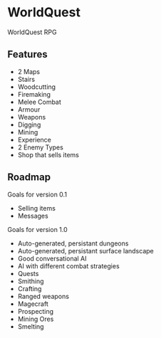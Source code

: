 # WorldQuest
WorldQuest RPG

## Features

* 2 Maps
* Stairs
* Woodcutting
* Firemaking
* Melee Combat
* Armour
* Weapons
* Digging
* Mining
* Experience
* 2 Enemy Types
* Shop that sells items

## Roadmap

Goals for version 0.1

* Selling items
* Messages

Goals for version 1.0

* Auto-generated, persistant dungeons
* Auto-generated, persistant surface landscape
* Good conversational AI
* AI with different combat strategies
* Quests
* Smithing
* Crafting
* Ranged weapons
* Magecraft
* Prospecting
* Mining Ores
* Smelting
